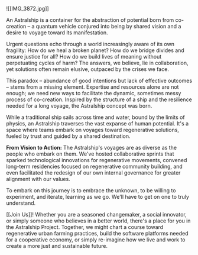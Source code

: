 ![[IMG_3872.jpg]]

An Astralship is a container for the abstraction of potential born from co-creation – a quantum vehicle conjured into being by shared vision and a desire to voyage toward its manifestation.

Urgent questions echo through a world increasingly aware of its own fragility: How do we heal a broken planet? How do we bridge divides and ensure justice for all? How do we build lives of meaning without perpetuating cycles of harm? The answers, we believe, lie in collaboration, yet solutions often remain elusive, outpaced by the crises we face.

This paradox – abundance of good intentions but lack of effective outcomes – stems from a missing element. Expertise and resources alone are not enough; we need new ways to facilitate the dynamic, sometimes messy process of co-creation. Inspired by the structure of a ship and the resilience needed for a long voyage, the Astralship concept was born.

While a traditional ship sails across time and water, bound by the limits of physics, an Astralship traverses the vast expanse of human potential. It's a space where teams embark on voyages toward regenerative solutions, fueled by trust and guided by a shared destination.

**From Vision to Action:** The Astralship's voyages are as diverse as the people who embark on them. We've hosted collaborative sprints that sparked technological innovations for regenerative movements, convened long-term residencies focused on regenerative community building, and even facilitated the redesign of our own internal governance for greater alignment with our values.

To embark on this journey is to embrace the unknown, to be willing to experiment, and iterate, learning as we go. We'll have to get on one to truly understand.

[[Join Us]]! Whether you are a seasoned changemaker, a social innovator, or simply someone who believes in a better world, there's a place for you in the Astralship Project. Together, we might chart a course toward regenerative urban farming practices, build the software platforms needed for a cooperative economy, or simply re-imagine how we live and work to create a more just and sustainable future.